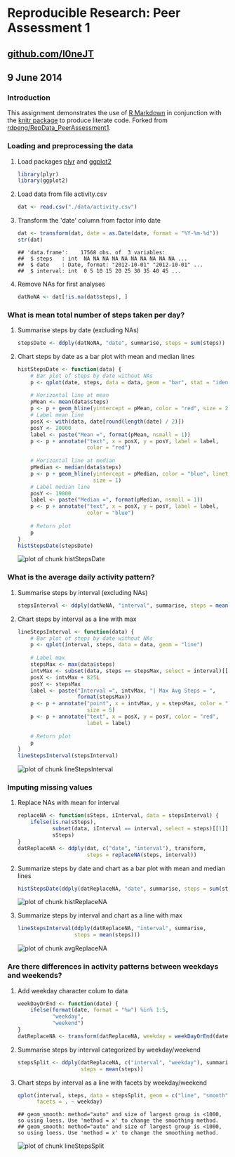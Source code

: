 # Reproducible Research: Peer Assessment 1
## [github.com/l0neJT](http://www.github.com/l0neJT)
## 9 June 2014

### Introduction
This assignment demonstrates the use of [R Markdown](http://rmarkdown.rstudio.com/) in conjunction with the [knitr package](http://cran.r-project.org/web/packages/knitr/index.html) to produce literate code. Forked from [rdpeng/RepData_PeerAssessment1](http://github.com/rdpeng/RepData_PeerAssessment1).

### Loading and preprocessing the data
1. Load packages [plyr](http://cran.r-project.org/web/packages/plyr/index.html) and [ggplot2](http://cran.r-project.org/web/packages/ggplot2/index.html)

    
    ```r
    library(plyr)
    library(ggplot2)
    ```

2. Load data from file activity.csv

    
    ```r
    dat <- read.csv("./data/activity.csv")
    ```

3. Transform the 'date' column from factor into date
    
    
    ```r
    dat <- transform(dat, date = as.Date(date, format = "%Y-%m-%d"))
    str(dat)
    ```
    
    ```
    ## 'data.frame':	17568 obs. of  3 variables:
    ##  $ steps   : int  NA NA NA NA NA NA NA NA NA NA ...
    ##  $ date    : Date, format: "2012-10-01" "2012-10-01" ...
    ##  $ interval: int  0 5 10 15 20 25 30 35 40 45 ...
    ```

4. Remove NAs for first analyses
    
    
    ```r
    datNoNA <- dat[!is.na(dat$steps), ]
    ```

### What is mean total number of steps taken per day?
1. Summarise steps by date (excluding NAs)

    
    ```r
    stepsDate <- ddply(datNoNA, "date", summarise, steps = sum(steps))
    ```

2. Chart steps by date as a bar plot with mean and median lines

    
    ```r
    histStepsDate <- function(data) {
        # Bar plot of steps by date without NAs
        p <- qplot(date, steps, data = data, geom = "bar", stat = "identity")
        
        # Horizontal line at mean
        pMean <- mean(data$steps)
        p <- p + geom_hline(yintercept = pMean, color = "red", size = 2)
        # Label mean line
        posX <- with(data, date[round(length(date) / 2)])
        posY <- 20000
        label <- paste("Mean =", format(pMean, nsmall = 1))
        p <- p + annotate("text", x = posX, y = posY, label = label,
                          color = "red")
        
        # Horizontal line at median
        pMedian <- median(data$steps)
        p <- p + geom_hline(yintercept = pMedian, color = "blue", linetype = 2,
                            size = 1)
        # Label median line
        posY <- 19000
        label <- paste("Median =", format(pMedian, nsmall = 1))
        p <- p + annotate("text", x = posX, y = posY, label = label,
                          color = "blue")
        
        # Return plot
        p
    }
    histStepsDate(stepsDate)
    ```
    
    ![plot of chunk histStepsDate](figure/histStepsDate.png) 

### What is the average daily activity pattern?
1. Summarise steps by interval (excluding NAs)

    
    ```r
    stepsInterval <- ddply(datNoNA, "interval", summarise, steps = mean(steps))
    ```

2. Chart steps by interval as a line with max

    
    ```r
    lineStepsInterval <- function(data) {
        # Bar plot of steps by date without NAs
        p <- qplot(interval, steps, data = data, geom = "line")
        
        # Label max
        stepsMax <- max(data$steps)
        intvMax <- subset(data, steps == stepsMax, select = interval)[[1]]
        posX <- intvMax + 825L
        posY <- stepsMax
        label <- paste("Interval =", intvMax, "| Max Avg Steps = ",
                       format(stepsMax))
        p <- p + annotate("point", x = intvMax, y = stepsMax, color = "red",
                          size = 5)
        p <- p + annotate("text", x = posX, y = posY, color = "red",
                          label = label)
        
        # Return plot
        p
    }
    lineStepsInterval(stepsInterval)
    ```
    
    ![plot of chunk lineStepsInterval](figure/lineStepsInterval.png) 

### Imputing missing values
1. Replace NAs with mean for interval

    
    ```r
    replaceNA <- function(sSteps, iInterval, data = stepsInterval) {
        ifelse(is.na(sSteps),
               subset(data, iInterval == interval, select = steps)[[1]],
               sSteps)
    }
    datReplaceNA <- ddply(dat, c("date", "interval"), transform,
                          steps = replaceNA(steps, interval))
    ```

2. Summarize steps by date and chart as a bar plot with mean and median lines

    
    ```r
    histStepsDate(ddply(datReplaceNA, "date", summarise, steps = sum(steps)))
    ```
    
    ![plot of chunk histReplaceNA](figure/histReplaceNA.png) 

3. Summarize steps by interval and chart as a line with max

    
    ```r
    lineStepsInterval(ddply(datReplaceNA, "interval", summarise,
                      steps = mean(steps)))
    ```
    
    ![plot of chunk avgReplaceNA](figure/avgReplaceNA.png) 

### Are there differences in activity patterns between weekdays and weekends?
1. Add weekday character colum to data

    
    ```r
    weekDayOrEnd <- function(date) {
        ifelse(format(date, format = "%w") %in% 1:5,
               "weekday",
               "weekend")
    }
    datReplaceNA <- transform(datReplaceNA, weekday = weekDayOrEnd(date))
    ```

2. Summarise steps by interval categorized by weekday/weekend

    
    ```r
    stepsSplit <- ddply(datReplaceNA, c("interval", "weekday"), summarise,
                        steps = mean(steps))
    ```

3. Chart steps by interval as a line with facets by weekday/weekend

    
    ```r
    qplot(interval, steps, data = stepsSplit, geom = c("line", "smooth"),
          facets = . ~ weekday)
    ```
    
    ```
    ## geom_smooth: method="auto" and size of largest group is <1000, so using loess. Use 'method = x' to change the smoothing method.
    ## geom_smooth: method="auto" and size of largest group is <1000, so using loess. Use 'method = x' to change the smoothing method.
    ```
    
    ![plot of chunk lineStepsSplit](figure/lineStepsSplit.png) 
